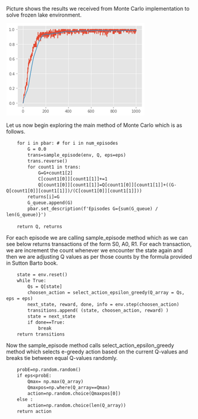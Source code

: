 Picture shows the results we received from Monte Carlo implementation to solve frozen lake environment.

![](/MonteCarlo/MonteCarloEnvFrozenLake.png)

Let us now begin exploring the main method of Monte Carlo which is as follows.
```
    for i in pbar: # for i in num_episodes
        G = 0.0
        trans=sample_episode(env, Q, eps=eps)
        trans.reverse()
        for count1 in trans:
            G=G+count1[2]
            C[count1[0]][count1[1]]+=1
            Q[count1[0]][count1[1]]=Q[count1[0]][count1[1]]+((G-Q[count1[0]][count1[1]])/(C[count1[0]][count1[1]]))
        returns[i]=G
        G_queue.append(G)
        pbar.set_description(f'Episodes G={sum(G_queue) / len(G_queue)}')
        
    return Q, returns
```
For each episode we are calling sample_episode method which as we can see below returns transactions of the form S0, A0, R1. For each transaction, we are increment the count whenever we encounter the state again and then we are adjusting Q values as per those counts by the formula provided in Sutton Barto book.
```
    state = env.reset()
    while True:
        Qs = Q[state]
        choosen_action = select_action_epsilon_greedy(Q_array = Qs, eps = eps)
        next_state, reward, done, info = env.step(choosen_action)
        transitions.append( (state, choosen_action, reward) )
        state = next_state
        if done==True:
            break
    return transitions
```
Now the sample_episode method calls select_action_epsilon_greedy method which selects e-greedy action based on the current Q-values and breaks tie between equal Q-values randomly.
```
    probE=np.random.random()
    if eps<probE:
        Qmax= np.max(Q_array)
        Qmaxpos=np.where(Q_array==Qmax)
        action=np.random.choice(Qmaxpos[0])
    else :
        action=np.random.choice(len(Q_array))
    return action
```
